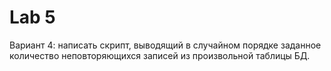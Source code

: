 # Lab 5
Вариант 4: написать скрипт, выводящий в случайном порядке заданное количество неповторяющихся записей из произвольной таблицы БД.